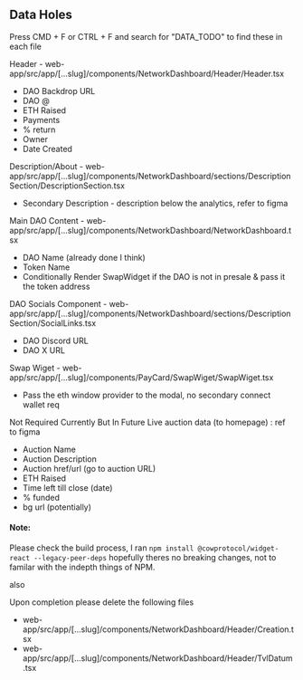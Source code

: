 ## Data Holes
Press CMD + F or CTRL + F and search for "DATA_TODO" to find these in each file

Header - web-app/src/app/[...slug]/components/NetworkDashboard/Header/Header.tsx 
 - DAO Backdrop URL
 - DAO @
 - ETH Raised
 - Payments
 - % return
 - Owner
 - Date Created

Description/About - web-app/src/app/[...slug]/components/NetworkDashboard/sections/DescriptionSection/DescriptionSection.tsx
 - Secondary Description - description below the analytics, refer to figma

Main DAO Content - web-app/src/app/[...slug]/components/NetworkDashboard/NetworkDashboard.tsx
 - DAO Name (already done I think)
 - Token Name
 - Conditionally Render SwapWidget if the DAO is not in presale & pass it the token address

DAO Socials Component - web-app/src/app/[...slug]/components/NetworkDashboard/sections/DescriptionSection/SocialLinks.tsx
 - DAO Discord URL
 - DAO X URL

Swap Wiget - web-app/src/app/[...slug]/components/PayCard/SwapWiget/SwapWiget.tsx
 - Pass the eth window provider to the modal, no secondary connect wallet req

Not Required Currently But In Future
Live auction data (to homepage) : ref to figma
 - Auction Name
 - Auction Description
 - Auction href/url (go to auction URL)
 - ETH Raised
 - Time left till close (date)
 - % funded
 - bg url (potentially)


#### Note:
Please check the build process, I ran `npm install @cowprotocol/widget-react --legacy-peer-deps` hopefully theres no breaking changes, not to familar with the indepth things of NPM.

also

Upon completion please delete the following files
 - web-app/src/app/[...slug]/components/NetworkDashboard/Header/Creation.tsx
 - web-app/src/app/[...slug]/components/NetworkDashboard/Header/TvlDatum.tsx